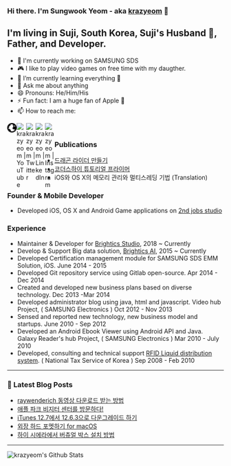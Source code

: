 ### Hi there. I'm Sungwook Yeom - aka [krazyeom][blog] 👋

<!--
**krazyeom/krazyeom** is a ✨ _special_ ✨ repository because its `README.md` (this file) appears on your GitHub profile.
-->

## I'm living in Suji, South Korea, Suji's Husband 🤣, Father, and Developer. 

- 🔭 I'm currently working on SAMSUNG SDS
- 🎮 I like to play video games on free time with my daugther. 
- 🌱 I’m currently learning everything 🤣
- 💬 Ask me about anything
- 😄 Pronouns: He/Him/His
- ⚡ Fun fact: I am a huge fan of Apple 🍎
- 📫 How to reach me: 

[<img align="left" alt="www.appilogue.kr" width="22px" src="https://raw.githubusercontent.com/iconic/open-iconic/master/svg/globe.svg" />][blog]
[<img align="left" alt="krazyeom | YouTube" width="22px" src="https://cdn.jsdelivr.net/npm/simple-icons@v3/icons/youtube.svg" />][youtube]
[<img align="left" alt="krazyeom | Twitter" width="22px" src="https://cdn.jsdelivr.net/npm/simple-icons@v3/icons/twitter.svg" />][twitter]
[<img align="left" alt="krazyeom | LinkedIn" width="22px" src="https://cdn.jsdelivr.net/npm/simple-icons@v3/icons/linkedin.svg" />][linkedin]
[<img align="left" alt="krazyeom | Instagram" width="22px" src="https://cdn.jsdelivr.net/npm/simple-icons@v3/icons/instagram.svg" />][instagram]
<br />

### Publications

- [드래곤 라이더 만들기][book]
- [코더스하이 튜토리얼 프라이머][book2]
- iOS와 OS X의 메모리 관리와 멀티스레딩 기법 (Translation)

### Founder & Mobile Developer

- Developed iOS, OS X and Android Game applications on [2nd jobs studio][2ndjobs]

### Experience

- Maintainer & Developer for [Brightics Studio][BrighticsStudio], 2018 ~ Currently
- Develop & Support Big data solution, [Brightics AI][brighticsai], 2015 ~ Currently 
- Developed Certification management module for SAMSUNG SDS EMM Solution, iOS. June 2014 - 2015
- Developed Git repository service using Gitlab open-source. Apr 2014 - Dec 2014
- Created and developed new business plans based on diverse technology. Dec 2013 -Mar 2014
- Developed administrator blog using java, html and javascript. Video hub Project, ( SAMSUNG Electronics ) Oct 2012 - Nov 2013
- Sensed and reported new technology, new business model and startups. June 2010 - Sep 2012
- Developed an Android Ebook Viewer using Android API and Java. Galaxy Reader's hub Project, ( SAMSUNG Electronics ) Mar 2010 - July 2010
- Developed, consulting and technical support [RFID Liquid distribution system][rfid]. ( National Tax Service of Korea ) Sep 2008 - Feb 2010

---


### 📕 Latest Blog Posts
<!-- BLOG-POST-LIST:START -->
- [raywenderich 동영상 다운로드 받는 방법](https://www.appilogue.kr/2844704)
- [애플 파크 비지터 센터를 방문하다!](https://www.appilogue.kr/2844703)
- [iTunes 12.7에서 12.6.3으로 다운그레이드 하기](https://www.appilogue.kr/2844702)
- [외장 하드 포멧하기 for macOS](https://www.appilogue.kr/2844701)
- [하이 시에라에서 버츄얼 박스 설치 방법](https://www.appilogue.kr/2844699)
<!-- BLOG-POST-LIST:END -->

---


<img align="left" alt="krazyeom's Github Stats" src="https://github-readme-stats.codestackr.vercel.app/api?username=krazyeom&show_icons=true&hide_border=true" />

[blog]: https://www.appilogue.kr
[twitter]: https://twitter.com/krazyeom
[youtube]: https://youtube.com/krazyeom
[instagram]: https://instagram.com/krazyeom
[linkedin]: https://linkedin.com/in/krazyeom
[book]: https://books.apple.com/us/book/deulaegon-laideo-mandeulgi/id735921791
[book2]: https://books.apple.com/us/book/코더스하이-튜토리얼-프라이머/id778331853
[2ndjobs]: http://2ndjobs.tumblr.com
[BrighticsStudio]: https://github.com/brightics/studio
[brighticsai]: http://brightics.ai
[rfid]: http://www.wa1004.co.kr/business/ntsSystem.do
